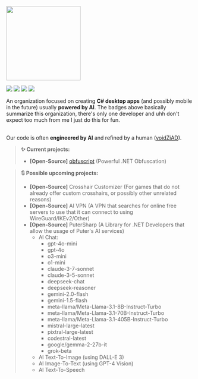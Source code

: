 <img src="https://github.com/user-attachments/assets/26a93cad-0229-497a-becf-44c0eeab02c3" alt="" width="200"/>

![](https://forthebadge.com/images/badges/you-didnt-ask-for-this.svg) ![](https://forthebadge.com/images/badges/it-works-no-idea-why.svg) ![](https://forthebadge.com/images/badges/approved-by-my-mom.svg) ![](https://forthebadge.com/images/badges/code-written-by-chatgpt-ai-ftw.svg)

An organization focused on creating **C# desktop apps** (and possibly mobile in the future) usually **powered by AI**. The badges above basically summarize this organization, there's only one developer and uhh don't expect too much from me I just do this for fun.
<br>
<br>

Our code is often **engineered by AI** and refined by a human ([voidZiAD](https://github.com/voidZiAD)).

> **✨ Current projects:**
> 
> - **[Open-Source]** [obfuscript](https://github.com/mixrifyAI/obfuscript) (Powerful .NET Obfuscation)

> **🔃 Possible upcoming projects:**
>
> - **[Open-Source]** Crosshair Customizer (For games that do not already offer custom crosshairs, or possibly other unrelated reasons)
> - **[Open-Source]** AI VPN (A VPN that searches for online free servers to use that it can connect to using WireGuard/IKEv2/Other)
> - **[Open-Source]** PuterSharp (A Library for .NET Developers that allow the usage of Puter's AI services)
>   - AI Chat:
>     - gpt-4o-mini
>     - gpt-4o
>     - o3-mini
>     - o1-mini
>     - claude-3-7-sonnet
>     - claude-3-5-sonnet
>     - deepseek-chat
>     - deepseek-reasoner
>     - gemini-2.0-flash
>     - gemini-1.5-flash
>     - meta-llama/Meta-Llama-3.1-8B-Instruct-Turbo
>     - meta-llama/Meta-Llama-3.1-70B-Instruct-Turbo
>     - meta-llama/Meta-Llama-3.1-405B-Instruct-Turbo
>     - mistral-large-latest
>     - pixtral-large-latest
>     - codestral-latest
>     - google/gemma-2-27b-it
>     - grok-beta
>   - AI Text-To-Image (using DALL-E 3)
>   - AI Image-To-Text (using GPT-4 Vision)
>   - AI Text-To-Speech
